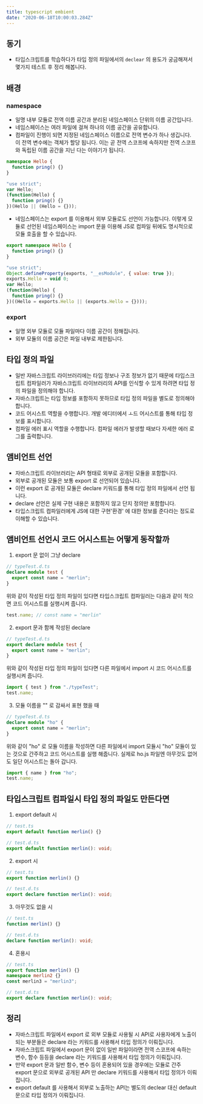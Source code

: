 ```yaml
---
title: typescript embient
date: "2020-06-18T10:00:03.284Z"
---
```


## 동기

- 타입스크립트를 학습하다가 타입 정의 파일에서의 `declear` 의 용도가 궁금해져서 몇가지 테스트 후 정리 해봅니다.

## 배경

### namespace

- 일명 내부 모듈로 전역 이름 공간과 분리된 네임스페이스 단위의 이름 공간입니다.
- 네임스페이스는 여러 파일에 걸쳐 하나의 이름 공간을 공유합니다.
- 컴파일이 진행이 되면 지정된 네임스페이스 이름으로 전역 변수가 하나 생깁니다. 이 전역 변수에는 객체가 할당 됩니다. 이는 곧 전역 스코프에 속하지만 전역 스코프와 독립된 이름 공간을 지닌 다는 이야기가 됩니다.

```typescript
namespace Hello {
  function pring() {}
}
```

```javascript
"use strict";
var Hello;
(function(Hello) {
  function pring() {}
})(Hello || (Hello = {}));
```

- 네임스페이스는 export 를 이용해서 외부 모듈로도 선언이 가능합니다. 이렇게 모듈로 선언된 네임스페이스는 import 문을 이용해 JS로 컴파일 뒤에도 명시적으로 모듈 호출을 할 수 있습니다.

```typescript
export namespace Hello {
  function pring() {}
}
```

```javascript
"use strict";
Object.defineProperty(exports, "__esModule", { value: true });
exports.Hello = void 0;
var Hello;
(function(Hello) {
  function pring() {}
})((Hello = exports.Hello || (exports.Hello = {})));
```

### export

- 일명 외부 모듈로 모듈 파일마다 이름 공간이 정해집니다.
- 외부 모듈의 이름 공간은 파일 내부로 제한됩니다.

## 타입 정의 파일

- 일반 자바스크립트 라이브러리에는 타입 정보나 구조 정보가 없기 때문에 타입스크립트 컴파일러가 자바스크립트 라이브러리의 API를 인식할 수 있게 하려면 타입 정의 파일을 정의해야 합니다.
- 자바스크립트는 타입 정보를 포함하지 못하므로 타입 정의 파일을 별도로 정의해야 합니다.
- 코드 어시스트 역할을 수행합니다. 개발 에디터에서 ㅗ드 어시스트를 통해 타입 정보를 표시합니다.
- 컴파일 에러 표시 역할을 수행합니다. 컴파일 에러가 발생할 때보다 자세한 에러 로그를 출력합니다.

## 앰비언트 선언

- 자바스크립트 라이브러리는 API 형태로 외부로 공개된 모듈을 포함합니다.
- 외부로 공개된 모듈은 보통 export 로 선언되어 있습니다.
- 이런 export 로 공개된 모듈은 declare 키워드를 통해 타입 정의 파일에서 선언 됩니다.
- declare 선언은 실제 구현 내용은 포함하지 않고 단지 정의만 포함합니다.
- 타입스크립트 컴파일러에게 JS에 대한 구현'환경' 에 대한 정보를 준다라는 정도로 이해할 수 있습니다.

## 앰비언트 선언시 코드 어시스트는 어떻게 동작할까

1. export 문 없이 그냥 declare

```typescript
// typeTest.d.ts
declare module test {
  export const name = "merlin";
}
```

위와 같이 작성된 타입 정의 파일이 있다면 타입스크립트 컴파일러는 다음과 같이 적으면 코드 어시스트를 실행시켜 줍니다.

```typescript
test.name; // const name = "merlin"
```

2. export 문과 함께 작성된 declare

```typescript
// typeTest.d.ts
export declare module test {
  export const name = "merlin";
}
```

위와 같이 작성된 타입 정의 파일이 있다면 다른 파일에서 import 시 코드 어시스트를 실행시켜 줍니다.

```typescript
import { test } from "./typeTest";
test.name;
```

3. 모듈 이름을 "" 로 감싸서 표현 했을 때

```typescript
// typeTest.d.ts
declare module "ho" {
  export const name = "merlin";
}
```

위와 같이 "ho" 로 모듈 이름을 작성하면 다른 파일에서 import 모듈시 "ho" 모듈이 있는 것으로 간주하고 코드 어시스트를 실행 해줍니다.
실제로 ho.js 파일엔 아무것도 없어도 일단 어시스트는 돌아 갑니다.

```typescript
import { name } from "ho";
test.name;
```

## 타입스크립트 컴파일시 타입 정의 파일도 만든다면

1. export default 시

```typescript
// test.ts
export default function merlin() {}
```

```typescript
// test.d.ts
export default function merlin(): void;
```

2. export 시

```typescript
// test.ts
export function merlin() {}
```

```typescript
// test.d.ts
export declare function merlin(): void;
```

3. 아무것도 없을 시

```typescript
// test.ts
function merlin() {}
```

```typescript
// test.d.ts
declare function merlin(): void;
```

4. 혼용시

```typescript
// test.ts
export function merlin() {}
namespace merlin2 {}
const merlin3 = "merlin3";
```

```typescript
// test.d.ts
export declare function merlin(): void;
```

## 정리

- 자바스크립트 파일에서 export 로 외부 모듈로 사용될 시 API로 사용자에게 노출이 되는 부분들은 declare 라는 키워드를 사용해서 타입 정의가 이뤄집니다.
- 자바스크립트 파일에서 export 문이 없이 일반 파일이라면 전역 스코프에 속하는 변수, 함수 등등을 declare 라는 키워드를 사용해서 타입 정의가 이뤄집니다.
- 만약 export 문과 일반 함수, 변수 등이 혼용되어 있을 경우에는 모듈로 간주 export 문으로 외부로 공개된 API 만 declare 키워드를 사용해서 타입 정의가 이뤄집니다.
- export default 를 사용해서 외부로 노출하는 API는 별도의 declear 대신 default 문으로 타입 정의가 이뤄집니다.
